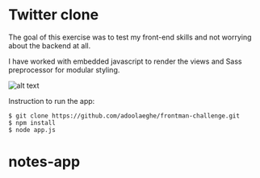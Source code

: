 

# Twitter clone

The goal of this exercise was to test my front-end skills and not worrying about the backend at all. 

I have worked with embedded javascript to render the views and Sass preprocessor for modular styling.

![alt text](http://i.imgur.com/frfrdiz.png)

Instruction to run the app:
```
$ git clone https://github.com/adoolaeghe/frontman-challenge.git
$ npm install
$ node app.js
```
# notes-app
